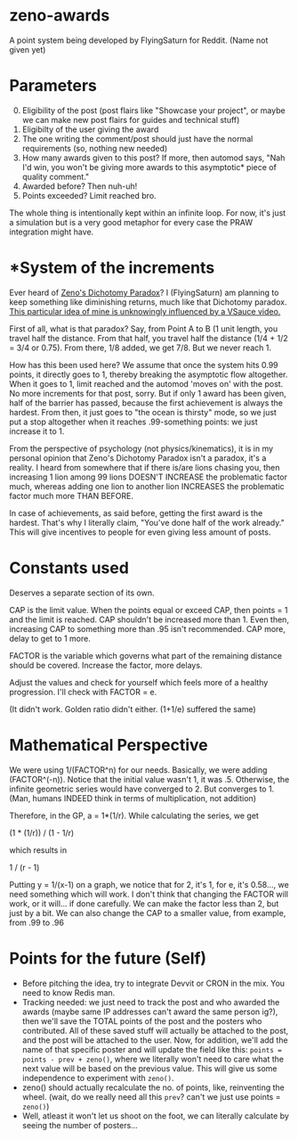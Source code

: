 # zeno-awards
A point system being developed by FlyingSaturn for Reddit.
(Name not given yet)


# Parameters

0. Eligibility of the post (post flairs like "Showcase your project", or maybe we can make new post flairs for guides and technical stuff)
1. Eligibilty of the user giving the award
2. The one writing the comment/post should just have the normal requirements (so, nothing new needed)
3. How many awards given to this post? If more, then automod says, "Nah I'd win, you won't be giving more awards to this asymptotic* piece of quality comment."
4. Awarded before? Then nuh-uh!
5. Points exceeded? Limit reached bro.


The whole thing is intentionally kept within an infinite loop. For now, it's just a simulation but is a very good metaphor for every case the PRAW integration might have.

# *System of the increments

Ever heard of [Zeno's Dichotomy Paradox](https://en.wikipedia.org/wiki/Zeno's_paradoxes#Dichotomy_paradox)? I (FlyingSaturn) am planning to keep something like diminishing returns, much like that Dichotomy paradox. [This particular idea of mine is unknowingly influenced by a VSauce video.](https://youtu.be/Pxb5lSPLy9c)

First of all, what is that paradox? Say, from Point A to B (1 unit length, you travel half the distance. From that half, you travel half the distance (1/4 + 1/2 = 3/4 or 0.75). From there, 1/8 added, we get 7/8. But we never reach 1.

How has this been used here? We assume that once the system hits 0.99 points, it directly goes to 1, thereby breaking the asymptotic flow altogether. When it goes to 1, limit reached and the automod 'moves on' with the post. No more increments for that post, sorry. But if only 1 award has been given, half of the barrier has passed, because the first achievement is always the hardest. From then, it just goes to "the ocean is thirsty" mode, so we just put a stop altogether when it reaches .99-something points: we just increase it to 1.

From the perspective of psychology (not physics/kinematics), it is in my personal opinion that Zeno's Dichotomy Paradox isn't a paradox, it's a reality. I heard from somewhere that if there is/are lions chasing you, then increasing 1 lion among 99 lions DOESN'T INCREASE the problematic factor much, whereas adding one lion to another lion INCREASES the problematic factor much more THAN BEFORE. 

In case of achievements, as said before, getting the first award is the hardest. That's why I literally claim, "You've done half of the work already." This will give incentives to people for even giving less amount of posts.

# Constants used

Deserves a separate section of its own.

CAP is the limit value. When the points equal or exceed CAP, then points = 1 and the limit is reached. CAP shouldn't be increased more than 1. Even then, increasing CAP to something more than .95 isn't recommended. CAP more, delay to get to 1 more.

FACTOR is the variable which governs what part of the remaining distance should be covered. Increase the factor, more delays.


Adjust the values and check for yourself which feels more of a healthy progression. I'll check with FACTOR = e.

(It didn't work. Golden ratio didn't either. (1+1/e) suffered the same)

# Mathematical Perspective

We were using 1/(FACTOR^n) for our needs. Basically, we were adding (FACTOR^(-n)). Notice that the initial value wasn't 1, it was .5. Otherwise, the infinite geometric series would have converged to 2. But converges to 1. (Man, humans INDEED think in terms of multiplication, not addition)

Therefore, in the GP, a = 1*(1/r). While calculating the series, we get

(1 * (1/r)) / (1 - 1/r)

which results in 

1 / (r - 1)

Putting y = 1/(x-1) on a graph, we notice that for 2, it's 1, for e, it's 0.58..., we need something which will work. I don't think that changing the FACTOR will work, or it will... if done carefully.
We can make the factor less than 2, but just by a bit. We can also change the CAP to a smaller value, from example, from .99 to .96

# Points for the future (Self)

- Before pitching the idea, try to integrate Devvit or CRON in the mix. You need to know Redis man.
- Tracking needed: we just need to track the post and who awarded the awards (maybe same IP addresses can't award the same person ig?), then we'll save the TOTAL points of the post and the posters who contributed. All of these saved stuff will actually be attached to the post, and the post will be attached to the user. Now, for addition, we'll add the name of that specific poster and will update the field like this: `points = points - prev + zeno()`, where we literally won't need to care what the next value will be based on the previous value. This will give us some independence to experiment with `zeno()`.
- zeno() should actually recalculate the no. of points, like, reinventing the wheel.  (wait, do we really need all this `prev`? can't we just use points = `zeno()`)
- Well, atleast it won't let us shoot on the foot, we can literally calculate by seeing the number of posters...
